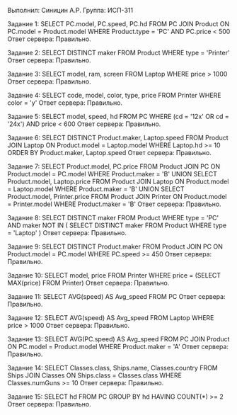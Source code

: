 Выполнил: Синицин А.Р.
Группа: ИСП-311

Задание 1:
SELECT PC.model, PC.speed, PC.hd
FROM PC
JOIN Product ON PC.model = Product.model
WHERE Product.type = 'PC' AND PC.price < 500
Ответ сервера: Правильно.

Задание 2:
SELECT DISTINCT maker
FROM Product
WHERE type = 'Printer'
Ответ сервера: Правильно.

Задание 3:
SELECT model, ram, screen
FROM Laptop
WHERE price > 1000
Ответ сервера: Правильно.

Задание 4:
SELECT code, model, color, type, price
FROM Printer
WHERE color = 'y'
Ответ сервера: Правильно.

Задание 5:
SELECT model, speed, hd
FROM PC
WHERE (cd = '12x' OR cd = '24x') AND price < 600
Ответ сервера: Правильно.

Задание 6:
SELECT DISTINCT Product.maker, Laptop.speed
FROM Product
JOIN Laptop ON Product.model = Laptop.model
WHERE Laptop.hd >= 10
ORDER BY Product.maker, Laptop.speed
Ответ сервера: Правильно.

Задание 7:
SELECT Product.model, PC.price
FROM Product
JOIN PC ON Product.model = PC.model
WHERE Product.maker = 'B'
UNION
SELECT Product.model, Laptop.price
FROM Product
JOIN Laptop ON Product.model = Laptop.model
WHERE Product.maker = 'B'
UNION
SELECT Product.model, Printer.price
FROM Product
JOIN Printer ON Product.model = Printer.model
WHERE Product.maker = 'B'
Ответ сервера: Правильно.

Задание 8:
SELECT DISTINCT maker
FROM Product
WHERE type = 'PC'
AND maker NOT IN (
    SELECT DISTINCT maker
    FROM Product
    WHERE type = 'Laptop'
)
Ответ сервера: Правильно.

Задание 9:
SELECT DISTINCT Product.maker
FROM Product
JOIN PC ON Product.model = PC.model
WHERE PC.speed >= 450
Ответ сервера: Правильно.

Задание 10:
SELECT model, price
FROM Printer
WHERE price = (SELECT MAX(price) FROM Printer)
Ответ сервера: Правильно.

Задание 11:
SELECT AVG(speed) AS Avg_speed
FROM PC
Ответ сервера: Правильно.

Задание 12:
SELECT AVG(speed) AS Avg_speed
FROM Laptop
WHERE price > 1000
Ответ сервера: Правильно.

Задание 13:
SELECT AVG(PC.speed) AS Avg_speed
FROM PC
JOIN Product ON PC.model = Product.model
WHERE Product.maker = 'A'
Ответ сервера: Правильно.

Задание 14:
SELECT Classes.class, Ships.name, Classes.country
FROM Ships
JOIN Classes ON Ships.class = Classes.class
WHERE Classes.numGuns >= 10
Ответ сервера: Правильно.

Задание 15:
SELECT hd
FROM PC
GROUP BY hd
HAVING COUNT(*) >= 2
Ответ сервера: Правильно.
